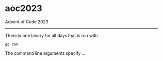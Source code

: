 # aoc2023
Advent of Code 2023

---

There is one binary for all days that is run with 

```
go run 
```

The command line arguments specify ...
